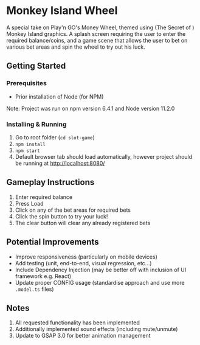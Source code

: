 # Monkey Island Wheel

A special take on Play'n GO's Money Wheel, themed using (The Secret of ) Monkey Island graphics. A splash screen requiring the user to enter the required balance/coins, and a game scene that allows the user to bet on various bet areas and spin the wheel to try out his luck.

## Getting Started

### Prerequisites

- Prior installation of Node (for NPM)

Note: Project was run on npm version 6.4.1 and Node version 11.2.0

### Installing & Running

1. Go to root folder (`cd slot-game`)
2. `npm install`
3. `npm start`
4. Default browser tab should load automatically, however project should be running at [http://localhost:8080/](http://localhost:8080/)

## Gameplay Instructions
1. Enter required balance
2. Press Load
3. Click on any of the bet areas for required bets
4. Click the spin button to try your luck!
5. The clear button will clear any already registered bets

## Potential Improvements
- Improve responsiveness (particularly on mobile devices)
- Add testing (unit, end-to-end, visual regression, 
etc...)
- Include Dependency Injection (may be better off with inclusion of UI framework e.g. React)
- Update proper CONFIG usage (standardise approach and use more `.model.ts` files)

## Notes

1. All requested functionality has been implemented
2. Additionally implemented sound effects (including mute/unmute)
3. Update to GSAP 3.0 for better animation management
